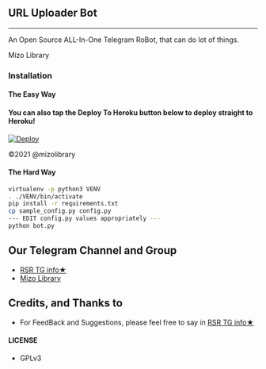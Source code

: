 ## URL Uploader Bot
---

An Open Source ALL-In-One Telegram RoBot, that can do lot of things.

Mizo Library

### Installation

#### The Easy Way

#### You can also tap the Deploy To Heroku button below to deploy straight to Heroku!

[![Deploy](https://www.herokucdn.com/deploy/button.svg)](https://heroku.com/deploy?template=https://github.com/RSR-TG/putarte)

©️2021 @mizolibrary

#### The Hard Way

```sh
virtualenv -p python3 VENV
. ./VENV/bin/activate
pip install -r requirements.txt
cp sample_config.py config.py
--- EDIT config.py values appropriately ---
python bot.py
```
## Our Telegram Channel and Group

* [RSR TG info★](https://telegram.dog/rsrtginfo)
* [Mizo Library](https://telegram.dog/mizolibrary)


## Credits, and Thanks to


- For FeedBack and Suggestions, please feel free to say in [RSR TG info★](https://telegram.dog/rsrtginfo)

#### LICENSE
- GPLv3

